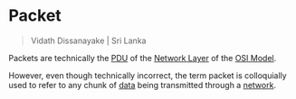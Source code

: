 # Packet

> Vidath Dissanayake | Sri Lanka

Packets are technically the [PDU](PDU.md) of the [Network Layer](../../layers/Network%20Layer.md) of the [OSI Model](../OSI%20Model.md).

However, even though technically incorrect, the term packet is colloquially used to refer to any chunk of [data](data.md) being transmitted through a [network](../../../network.md).